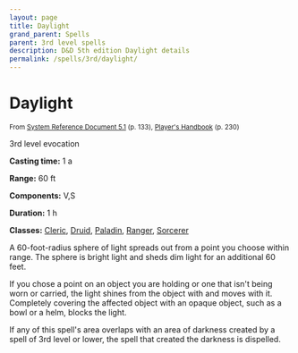 ```yaml
---
layout: page
title: Daylight
grand_parent: Spells
parent: 3rd level spells 
description: D&D 5th edition Daylight details
permalink: /spells/3rd/daylight/
---
```


# Daylight

<small>From <a target="_blank" href="https://media.wizards.com/2016/downloads/DND/SRD-OGL_V5.1.pdf">System Reference Document 5.1</a> (p. 133), <a target="_blank" href="https://dnd.wizards.com/products/tabletop-games/rpg-products/rpg_playershandbook">Player's Handbook</a> (p. 230)</small>


3rd level evocation

**Casting time:** 1 a

**Range:** 60 ft

**Components:** V,S 

**Duration:** 1 h

**Classes:** [Cleric](/classes/cleric/), [Druid](/classes/druid/), [Paladin](/classes/paladin/), [Ranger](/classes/ranger/), [Sorcerer](/classes/sorcerer/)

A 60-foot-radius sphere of light spreads out from a point you choose within range. The sphere is bright light and sheds dim light for an additional 60 feet.

   If you chose a point on an object you are holding or one that isn't being worn or carried, the light shines from the object with and moves with it. Completely covering the affected object with an opaque object, such as a bowl or a helm, blocks the light.

   If any of this spell's area overlaps with an area of darkness created by a spell of 3rd level or lower, the spell that created the darkness is dispelled.